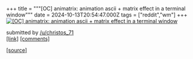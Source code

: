 +++
title = """[OC] animatrix: animation ascii + matrix effect in a terminal window"""
date = 2024-10-13T20:54:47.000Z
tags = ["reddit","wm"]
+++
[![[OC] animatrix: animation ascii + matrix effect in a terminal window](https://external-preview.redd.it/Nmdmb2NuNDk2bHVkMTRyqJyBdYrbcflpysMPV4vejimE64WOWImNJZAsAGdC.png?width=640&crop=smart&auto=webp&s=d22fbcd528737b6958d174344f3ba05e2701b3d9 "[OC] animatrix: animation ascii + matrix effect in a terminal window")](https://www.reddit.com/r/unixporn/comments/1g2zlho/oc_animatrix_animation_ascii_matrix_effect_in_a/)

submitted by [/u/christos\_71](https://www.reddit.com/user/christos_71)  
[\[link\]](https://v.redd.it/l77x0l496lud1) [\[comments\]](https://www.reddit.com/r/unixporn/comments/1g2zlho/oc_animatrix_animation_ascii_matrix_effect_in_a/)

[[source]](https://www.reddit.com/r/unixporn/comments/1g2zlho/oc_animatrix_animation_ascii_matrix_effect_in_a/)
